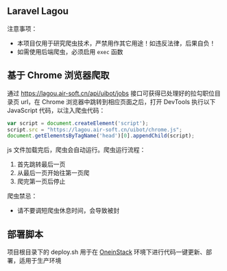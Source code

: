 ## Laravel Lagou

注意事项：

- 本项目仅用于研究爬虫技术，严禁用作其它用途！如违反法律，后果自负！
- 如需使用后端爬虫，必须启用 `exec` 函数



## 基于 Chrome 浏览器爬取

通过 https://lagou.air-soft.cn/api/uibot/jobs 接口可获得已处理好的拉勾职位目录页 url，在 Chrome 浏览器中跳转到相应页面之后，打开 DevTools 执行以下 JavaScript 代码，以注入爬虫代码：

```javascript
var script = document.createElement('script');
script.src = "https://lagou.air-soft.cn/uibot/chrome.js";
document.getElementsByTagName('head')[0].appendChild(script);
```

js 文件加载完后，爬虫会自动运行。爬虫运行流程：

1. 首先跳转最后一页
2. 从最后一页开始往第一页爬
3. 爬完第一页后停止

爬虫禁忌：

- 请不要调短爬虫休息时间，会导致被封



## 部署脚本

项目根目录下的 deploy.sh 用于在 [OneinStack](https://oneinstack.com/) 环境下进行代码一键更新、部署，适用于生产环境